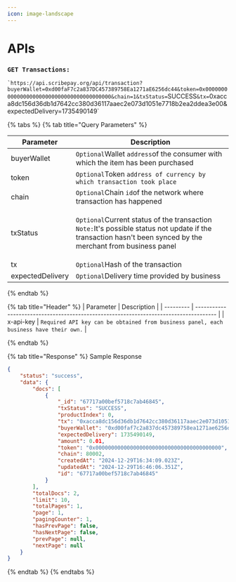 ```yaml
---
icon: image-landscape
---
```


# APIs

### `GET Transactions:`

`` `https://api.scribepay.org/api/transaction?buyerWallet=0xd00faF7c2a837DC457389758Ea1271aE6256dc44&token=0x0000000000000000000000000000000000000000&chain=1&txStatus= ``SUCCESS`&tx=`0xacca8dc156d36db1d7642cc380d36117aaec2e073d1051e7718b2ea2ddea3e00\&expectedDelivery=1735490149\`

{% tabs %}
{% tab title="Query Parameters" %}


| Parameter        | Description                                                                                                                                                                                  |
| ---------------- | -------------------------------------------------------------------------------------------------------------------------------------------------------------------------------------------- |
| buyerWallet      | `Optional`Wallet `address`of the consumer with which the item has been purchased                                                                                                             |
| token            | `Optional`Token `address of currency by which transaction took place`                                                                                                                        |
| chain            | `Optional`Chain `id`of the network where transaction has happened                                                                                                                            |
| txStatus         | <p><code>Optional</code>Current status of the transaction<br><code>Note:</code>It's possible status not update if the transaction hasn't been synced by the merchant from business panel</p> |
| tx               | `Optional`Hash of the transaction                                                                                                                                                            |
| expectedDelivery | `Optional`Delivery time provided by business                                                                                                                                                 |
{% endtab %}

{% tab title="Header" %}
| Parameter | Description                                                                           |
| --------- | ------------------------------------------------------------------------------------- |
| x-api-key | `Required API key can be obtained from business panel, each business have their own.` |


{% endtab %}

{% tab title="Response" %}
Sample Response

```json
{
    "status": "success",
    "data": {
        "docs": [
            {
                "_id": "67717a00bef5718c7ab46845",
                "txStatus": "SUCCESS",
                "productIndex": 0,
                "tx": "0xacca8dc156d36db1d7642cc380d36117aaec2e073d1051e7718b2ea2ddea3e00",
                "buyerWallet": "0xd00faf7c2a837dc457389758ea1271ae6256dc44",
                "expectedDelivery": 1735490149,
                "amount": 0.01,
                "token": "0x0000000000000000000000000000000000000000",
                "chain": 80002,
                "createdAt": "2024-12-29T16:34:09.023Z",
                "updatedAt": "2024-12-29T16:46:06.351Z",
                "id": "67717a00bef5718c7ab46845"
            }
        ],
        "totalDocs": 2,
        "limit": 10,
        "totalPages": 1,
        "page": 1,
        "pagingCounter": 1,
        "hasPrevPage": false,
        "hasNextPage": false,
        "prevPage": null,
        "nextPage": null
    }
}
```
{% endtab %}
{% endtabs %}

